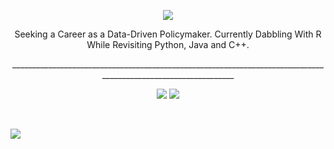 <p align='center'>
  <img src="https://capsule-render.vercel.app/api?type=waving&height=201&color=gradient&&customColorList=10&text=Justin%20Oh&section=header&fontAlign=50&fontAlignY=37&animation=scaleIn&desc=Stanford%20'28&descAlign=61&descAlignY=57&fontColor=000000&reversal=false">

<p align='center'>Seeking a Career as a Data-Driven Policymaker. Currently Dabbling With R While Revisiting Python, Java and C++.</p>
<p align='center'>_______________________________________________________________________________________________________________</p>
<p align='center'>
  <img src="https://github-readme-stats.vercel.app/api?username=justin-2028&show_icons=true&theme=normal">
  <img src="https://github-readme-stats.vercel.app/api/top-langs/?username=justin-2028&exclude_repo=project-sophie">
</p>
<br />

![](https://komarev.com/ghpvc/?username=justin-2028&color=blue)

<!--
![justin2028](https://road-to-kaggle-grandmaster.vercel.app/api/simple/justin2028)

![Justin's GitHub Stats](https://github-readme-stats.vercel.app/api?username=justin-2028&show_icons=true&theme=normal)
[![Top Langs](https://github-readme-stats.vercel.app/api/top-langs/?username=justin-2028&exclude_repo=project-sophie)](https://github.com/justin-2028/github-readme-stats)
<br /> <br />
![](https://komarev.com/ghpvc/?username=justin-2028&color=blue)

<p align="center"> 
  <img src="https://komarev.com/ghpvc/?username=justin-2028&color=blue" alt="Profile views counter" />
  <img src="https://road-to-kaggle-grandmaster.vercel.app/api/simple/justin2028" alt="justin2028 badge" />
</p>

![header](https://capsule-render.vercel.app/api?type=waving&color=gradient&customColorList=30,30,30,30,30&height=200&section=header&text=Introducing...%20Justin%20☄️&fontSize=45) <br />
<br />
Seeking a Career in **Data-Driven Political Science.** Currently Dabbling With **R** While Revisiting **Python**, **Java** and **C++**.<br /> 
![header](https://capsule-render.vercel.app/api?type=waving&color=gradient&customColorList=30,30,30,30,30&height=200&section=header&text=Introducing...%20Justin%20☄️&fontSize=45)


<p align='center'>
  <img src="https://capsule-render.vercel.app/api?type=waving&color=gradient&customColorList=30,30,30,30,30&height=200&section=header&text=Justin%20Oh%20&fontSize=45">
https://capsule-render.vercel.app/
0, 10, 12 ( blue), 14 is pale blue, pink purple 18, yellow is 28, 30 is og
-->
